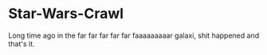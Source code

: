 # Star-Wars-Crawl
Long time ago in the far far far far far faaaaaaaaar galaxi, shit happened and that's it.

